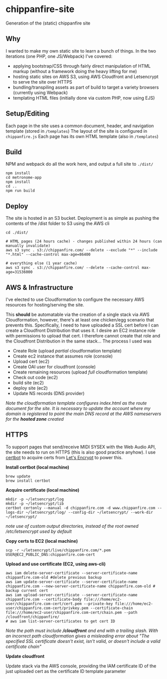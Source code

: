# chippanfire-site

Generation of the (static) chippanfire site

## Why
I wanted to make my own static site to learn a bunch of things. In the two iterations (one PHP, one JS/Webpack) I've covered:
- applying bootstrap/CSS through fairly direct manipulation of HTML markup (without a framework doing the heavy lifting for me)
- hosting static sites on AWS S3, using AWS Cloudfront and Letsencrypt to serve the site over HTTPS
- bundling/transpiling assets as part of build to target a variety browsers (currently using Webpack)
- templating HTML files (initially done via custom PHP, now using EJS)

## Setup/Editing
Each page in the site uses a common document, header, and navigation template (stored in `/templates`)
The layout of the site is configured in `chippanfire.js`
Each page has its own HTML template (also in `/templates`)

## Build
NPM and webpack do all the work here, and output a full site to ``./dist/``

```
npm install
cd metronome-app
npm install
cd ..
npm run build
```

## Deploy
The site is hosted in an S3 bucket. Deployment is as simple as pushing the contents of the /dist folder to S3 using the AWS cli

```
cd ./dist/

# HTML pages (24 hours cache) - changes published within 24 hours (can manually invalidate)
aws s3 sync . s3://chippanfire.com/ --delete --exclude "*" --include "*.html" --cache-control max-age=86400

# everything else (1 year cache)
aws s3 sync . s3://chippanfire.com/ --delete --cache-control max-age=31536000
```

## AWS & Infrastructure
I've elected to use Cloudformation to configure the necessary AWS resources for hosting/serving the site.

This **should** be automatable via the creation of a single stack via AWS Cloudformation, however, there's at least one chicken/egg scenario that prevents this.
Specifically, I need to have uploaded a SSL cert before I can create a Cloudfront Distribution that uses it. I desire an EC2 instance role with permissions to upload that
cert. I therefore cannot create that role and the Cloudfront Distribution in the same stack... The process I used was

- Create Role (upload *partial* cloudformation template)
- Create ec2 instance that assumes role (console)
- Upload cert (ec2)
- Create OAI user for cloudfront (console)
- Create remaining resources (upload *full* cloudformation template)
- Check out code (ec2)
- build site (ec2)
- deploy site (ec2)
- Update NS records (DNS provider)

*Note the cloudformation template configures index.html as the route document for the site. It is necessary to update
the account where my domain is registered to point the main DNS record at the AWS nameservers for the **hosted zone** created*

## HTTPS
To support pages that send/receive MIDI SYSEX with the Web Audio API, the site needs to run on HTTPS (this is also good practice anyhow). I use [certbot](https://certbot.eff.org/) to acquire certs from [Let's Encrypt](https://letsencrypt.org/) to power this.

**Install certbot (local machine)**
```
brew update
brew install certbot
```

**Acquire certificate (local machine)**
```
mkdir -p ~/letsencrypt/log
mkdir -p ~/letsencrypt/lib
certbot certonly --manual -d chippanfire.com -d www.chippanfire.com --logs-dir ~/letsencrypt/log/ --config-dir ~/letsencrypt/ --work-dir ~/letsencrypt/
```
_note use of custom output directories, instead of the root owned /etc/letsencrypt used by default_

**Copy certs to EC2 (local machine)**
```
scp -r ~/letsencrypt/live/chippanfire.com/*.pem USER@EC2_PUBLIC_DNS:chippanfire.com-cert
```
**Upload and use certificate (EC2, using aws-cli)**
```
aws iam delete-server-certificate --server-certificate-name chippanfire.com-old #delete previous backup
aws iam update-server-certificate --server-certificate-name chippanfire.com --new-server-certificate-name chippanfire.com-old # backup current cert
aws iam upload-server-certificate --server-certificate-name chippanfire.com --certificate-body file:///home/ec2-user/chippanfire.com-cert/cert.pem --private-key file:///home/ec2-user/chippanfire.com-cert/privkey.pem --certificate-chain file:///home/ec2-user/chippanfire.com-cert/chain.pem --path /cloudfront/chippanfire/
# aws iam list-server-certificates to get cert ID
```

*Note the path must include **/cloudfront** and end with a trailing slash. With an incorrect path cloudformation gives a misleading error about "The specified SSL certificate doesn't exist, isn't valid, or doesn't include a valid certificate chain"*

**Update cloudfront**

Update stack via the AWS console, providing the IAM certificate ID of the just
uploaded cert as the certificate ID template parameter
